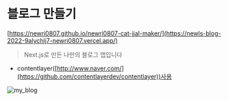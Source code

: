 
# 블로그 만들기 

[https://newri0807.github.io/newri0807-cat-jjal-maker/](https://newls-blog-2022-9alychlj7-newri0807.vercel.app/)

> Next.js로 만든 나만의 블로그 앱입니다
- contentlayer([http://www.naver.com/](https://github.com/contentlayerdev/contentlayer))사용 


![my_blog](https://user-images.githubusercontent.com/51315988/170182222-b62a5d39-d84c-45a5-bc12-dc6f1e2ee5be.gif)
